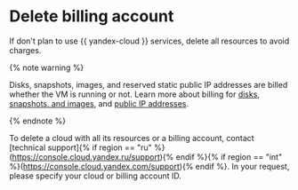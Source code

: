 # Delete billing account

If don't plan to use {{ yandex-cloud }} services, delete all resources to avoid charges.

{% note warning %}

Disks, snapshots, images, and reserved static public IP addresses are billed whether the VM is running or not. Learn more about billing for [disks, snapshots, and images](../../compute/pricing.md#disk), and [public IP addresses](../../vpc/pricing.md#prices-public-ip).

{% endnote %}

To delete a cloud with all its resources or a billing account, contact [technical support]{% if region == "ru" %}(https://console.cloud.yandex.ru/support){% endif %}{% if region == "int" %}(https://console.cloud.yandex.com/support){% endif %}. In your request, please specify your cloud or billing account ID.

